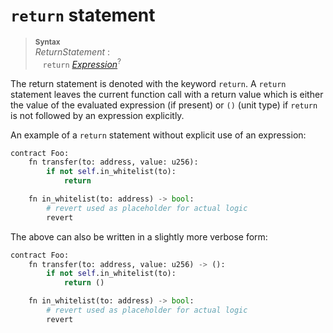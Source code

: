 # `return` statement


> **<sup>Syntax</sup>**\
> _ReturnStatement_ :\
> &nbsp;&nbsp; `return` [_Expression_]<sup>?</sup>

The return statement is denoted with the keyword `return`. A `return` statement leaves the current function call with a return value which is either the value of the evaluated expression (if present) or `()` (unit type) if `return` is not followed by an expression explicitly.


An example of a `return` statement without explicit use of an expression:

```python
contract Foo:
    fn transfer(to: address, value: u256):
        if not self.in_whitelist(to):
            return

    fn in_whitelist(to: address) -> bool:
        # revert used as placeholder for actual logic
        revert
```

The above can also be written in a slightly more verbose form:

```python
contract Foo:
    fn transfer(to: address, value: u256) -> ():
        if not self.in_whitelist(to):
            return ()

    fn in_whitelist(to: address) -> bool:
        # revert used as placeholder for actual logic
        revert
```

[_Expression_]: expressions.md
[struct]: structs.md
[EIP-838]: https://github.com/ethereum/EIPs/issues/838